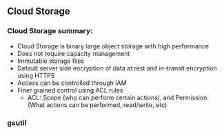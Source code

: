 ## Cloud Storage

### Cloud Storage summary:
- Cloud Storage is binary large object storage with high performance
- Does not require capacity management
- Immutable storage files
- Default server side encryption of data at rest and in-transit encryption using HTTPS
- Access can be controlled through IAM
- Finer grained control using ACL rules
    - ACL: Scope (who can perform certain actions), and Permission (What actions can be performed, read/write, etc)

### gsutil

